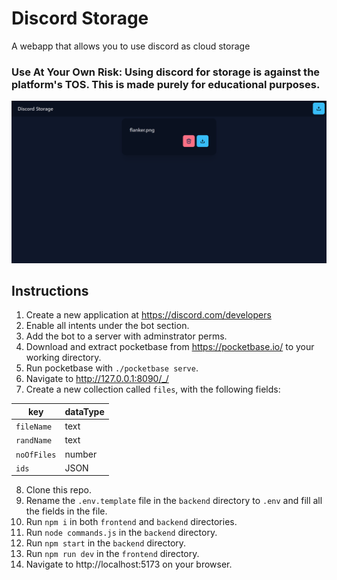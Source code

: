 # Discord Storage
A webapp that allows you to use discord as cloud storage

### Use At Your Own Risk: Using discord for storage is against the platform's TOS. This is made purely for educational purposes.

![discord storage](./preview/webapp.png)

## Instructions
1. Create a new application at https://discord.com/developers
2. Enable all intents under the bot section.
3. Add the bot to a server with adminstrator perms.
4. Download and extract pocketbase from https://pocketbase.io/ to your working directory.
5. Run pocketbase with `./pocketbase serve`.
6. Navigate to http://127.0.0.1:8090/_/
7. Create a new collection called `files`, with the following fields:

|key|dataType|
|---|---|
|`fileName`| text|
|`randName`| text|
|`noOfFiles`| number|
|`ids`| JSON|

8. Clone this repo.
9. Rename the `.env.template` file in the `backend` directory to `.env` and fill all the fields in the file.
10. Run `npm i` in both `frontend` and `backend` directories.
11. Run `node commands.js` in the `backend` directory.
12. Run `npm start` in the `backend` directory.
13. Run `npm run dev` in the `frontend` directory.
14. Navigate to http://localhost:5173 on your browser.
